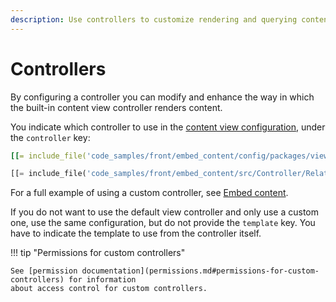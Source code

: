 ```yaml
---
description: Use controllers to customize rendering and querying content in your site.
---
```


# Controllers

By configuring a controller you can modify and enhance the way in which the built-in content view controller renders content.

You indicate which controller to use in the [content view configuration](template_configuration.md), under the `controller` key:

``` yaml
[[= include_file('code_samples/front/embed_content/config/packages/views.yaml', 23, 26) =]][[= include_file('code_samples/front/embed_content/config/packages/views.yaml', 28, 30) =]]
```

``` php
[[= include_file('code_samples/front/embed_content/src/Controller/RelationController.php', 2, 9) =]]
```

For a full example of using a custom controller, see [Embed content](embed_content.md#custom-controller).

If you do not want to use the default view controller and only use a custom one,
use the same configuration, but do not provide the `template` key.
You have to indicate the template to use from the controller itself.

!!! tip "Permissions for custom controllers"

    See [permission documentation](permissions.md#permissions-for-custom-controllers) for information
    about access control for custom controllers.
